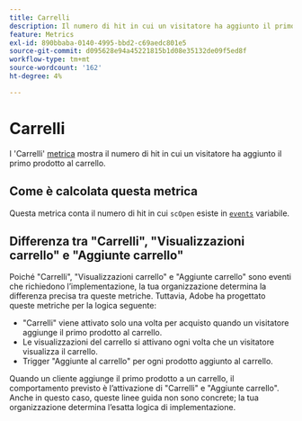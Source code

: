 ```yaml
---
title: Carrelli
description: Il numero di hit in cui un visitatore ha aggiunto il primo prodotto al carrello.
feature: Metrics
exl-id: 890bbaba-0140-4995-bbd2-c69aedc801e5
source-git-commit: d095628e94a45221815b1d08e35132de09f5ed8f
workflow-type: tm+mt
source-wordcount: '162'
ht-degree: 4%

---
```


# Carrelli

I &#39;Carrelli&#39; [metrica](overview.md) mostra il numero di hit in cui un visitatore ha aggiunto il primo prodotto al carrello.

## Come è calcolata questa metrica

Questa metrica conta il numero di hit in cui `scOpen` esiste in [`events`](/help/implement/vars/page-vars/events/events-overview.md) variabile.

## Differenza tra &quot;Carrelli&quot;, &quot;Visualizzazioni carrello&quot; e &quot;Aggiunte carrello&quot;

Poiché &quot;Carrelli&quot;, &quot;Visualizzazioni carrello&quot; e &quot;Aggiunte carrello&quot; sono eventi che richiedono l’implementazione, la tua organizzazione determina la differenza precisa tra queste metriche. Tuttavia, Adobe ha progettato queste metriche per la logica seguente:

* &quot;Carrelli&quot; viene attivato solo una volta per acquisto quando un visitatore aggiunge il primo prodotto al carrello.
* Le visualizzazioni del carrello si attivano ogni volta che un visitatore visualizza il carrello.
* Trigger &quot;Aggiunte al carrello&quot; per ogni prodotto aggiunto al carrello.

Quando un cliente aggiunge il primo prodotto a un carrello, il comportamento previsto è l’attivazione di &quot;Carrelli&quot; e &quot;Aggiunte carrello&quot;. Anche in questo caso, queste linee guida non sono concrete; la tua organizzazione determina l’esatta logica di implementazione.
